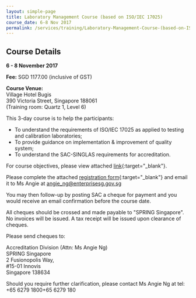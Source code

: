 ```yaml
---
layout: simple-page
title: Laboratory Management Course (based on ISO/IEC 17025)
course_date: 6-8 Nov 2017
permalink: /services/training/Laboratory-Management-Course-(based-on-ISOIEC-17025)-Nov2017
---
```


## Course Details
**6 - 8 November 2017**

**Fee:** SGD 1177.00 (inclusive of GST)
 
**Course Venue:**  
Village Hotel Bugis  
390 Victoria Street, Singapore 188061  
(Training room: Quartz 1, Level 6)
 
This 3-day course is to help the participants:
* To understand the requirements of ISO/IEC 17025 as applied to testing and
calibration laboratories;
* To provide guidance on implementation & improvement of quality system;
* To understand the SAC-SINGLAS requirements for accreditation.
 
For course objectives, please view attached [link](/files/training/Lab-Management-Course.pdf){:target="_blank"}.
 
Please complete the attached [registration form](/files/registration-forms/Registration-form-(LM-and-IA-Nov-2017).docx){:target="_blank"} and email it to Ms Angie at <angie_ng@enterprisesg.gov.sg>
 
You may then follow-up by posting SAC a cheque for payment and you would receive an email confirmation before the course date.   
 
All cheques should be crossed and made payable to "SPRING Singapore". No invoices will be issued. A tax receipt will be issued upon clearance of cheques. 
 
Please send cheques to: 
 
Accreditation Division (Attn: Ms Angie Ng)  
SPRING Singapore  
2 Fusionopolis Way,   
#15-01 Innovis  
Singapore 138634
 
Should you require further clarification, please contact Ms Angie Ng at tel: +65 6279 1800+65 6279 180
